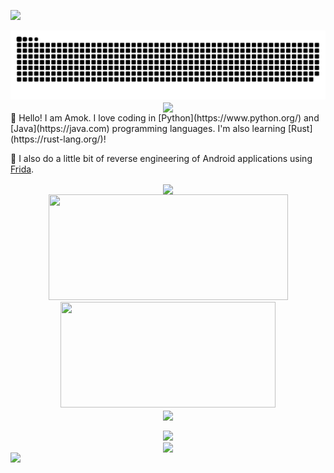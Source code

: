 <a href="https://github.com/AmokDev"><img src="https://user-images.githubusercontent.com/73097560/115834477-dbab4500-a447-11eb-908a-139a6edaec5c.gif"></a>

<div align="center">
  <a href="https://github.com/AmokDev">
    <img  src="https://raw.githubusercontent.com/platane/snk/output/github-contribution-grid-snake-dark.svg"
       alt="snake" />
  </a>
</div>

<div align="center">
    <a href="https://github.com/AmokDev">
        <img align="center" src="https://capsule-render.vercel.app/api?type=Waving&amp;color=timeGradient&amp;height=200&amp;animation=fadeIn&amp;section=header&amp;text=About&amp;fontSize=32" style="max-width: 100%;">
    </a>
</div>
🥰 Hello! I am Amok. I love coding in [Python](https://www.python.org/) and [Java](https://java.com) programming languages. I'm also learning [Rust](https://rust-lang.org/)!

👀 I also do a little bit of reverse engineering of Android applications using [Frida](https://frida.re).


<div align="center">
    <a href="https://github.com/AmokDev">
        <img align="center" src="https://capsule-render.vercel.app/api?type=Waving&amp;color=timeGradient&amp;height=200&amp;animation=fadeIn&amp;section=header&amp;text=My%20GitHub%20Stats&amp;fontSize=32" style="max-width: 100%;">
    </a>
</div>

<div align="center">
  <a href="https://github.com/AmokDev"><img height="169em" width="383em" src="https://github-readme-stats.vercel.app/api?username=amokdev&count_private=true&theme=github_dark&show_icons=true"/></a>
  <a href="https://github.com/AmokDev"><img height="169em" width="344em" src="https://github-readme-stats.vercel.app/api/top-langs/?username=AmokDev&langs_count=3&theme=github_dark"/></a>
</div>
<div align="center">
    <a href="https://github.com/AmokDev"><img align="center" src="https://profile-counter.glitch.me/amokdev/count.svg"/></p></a>
</div>

<div align="center">
    <a href="https://github.com/AmokDev">
        <img align="center" src="https://capsule-render.vercel.app/api?type=Waving&amp;color=timeGradient&amp;height=200&amp;animation=fadeIn&amp;section=header&amp;text=Discord&amp;fontSize=32" style="max-width: 100%;">
    </a>
</div>
<div align="center">
    <a href="https://github.com/AmokDev">
      <img align="center" src="https://discord-readme-badge.vercel.app/api?id=219774026237607936" style="max-width: 100%;">
    </a>  
</div>

<img src="https://user-images.githubusercontent.com/73097560/115834477-dbab4500-a447-11eb-908a-139a6edaec5c.gif">
